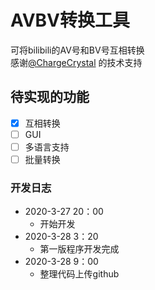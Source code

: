 AVBV转换工具
============
可将bilibili的AV号和BV号互相转换  
感谢[@ChargeCrystal](https://github.com/ChargeCrystal) 的技术支持

待实现的功能
---------
- [x] 互相转换
- [ ] GUI
- [ ] 多语言支持
- [ ] 批量转换
### 开发日志
* 2020-3-27 20：00
   * 开始开发
* 2020-3-28 3：20
   * 第一版程序开发完成
* 2020-3-28 9：00
   * 整理代码上传github
